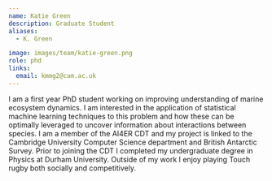 ```yaml
---
name: Katie Green
description: Graduate Student
aliases:
  - K. Green

image: images/team/katie-green.png
role: phd
links:
  email: kmmg2@cam.ac.uk
---
```


I am a first year PhD student working on improving understanding of marine ecosystem dynamics. I am interested in the application of statistical machine learning techniques to this problem and how these can be optimally leveraged to uncover information about interactions between species. I am a member of the AI4ER CDT and my project is linked to the Cambridge University Computer Science department and British Antarctic Survey. Prior to joining the CDT I completed my undergraduate degree in Physics at Durham University. Outside of my work I enjoy playing Touch rugby both socially and competitively.
